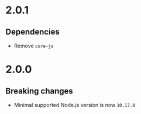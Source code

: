 # 2.0.1

## Dependencies

- Remove `core-js`

# 2.0.0

## Breaking changes

- Minimal supported Node.js version is now `10.17.0`
